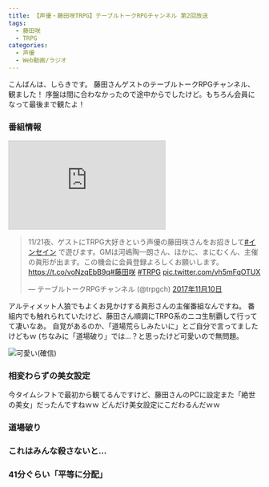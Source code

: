 ```yaml
---
title: 【声優・藤田咲TRPG】テーブルトークRPGチャンネル 第2回放送
tags:
  - 藤田咲
  - TRPG
categories:
  - 声優
  - Web動画/ラジオ
---
```

こんばんは、しらきです。
藤田さんゲストのテーブルトークRPGチャンネル、観ました！
序盤は間に合わなかったので途中からでしたけど。もちろん会員になって最後まで観たよ！
<!-- more -->

### 番組情報

<iframe width="312" height="176" src="http://live.nicovideo.jp/embed/lv308563049" scrolling="no" style="border:solid 1px #d0d0d0; background-color: #f6f6f6;" frameborder="0"><a href="http://live.nicovideo.jp/watch/lv308563049">【声優・藤田咲TRPG】テーブルトークRPGチャンネル 第2回放送</a></iframe>

<blockquote class="twitter-tweet" data-lang="ja"><p lang="ja" dir="ltr">11/21夜、ゲストにTRPG大好きという声優の藤田咲さんをお招きして<a href="https://twitter.com/hashtag/%E3%82%A4%E3%83%B3%E3%82%BB%E3%82%A4%E3%83%B3?src=hash&amp;ref_src=twsrc%5Etfw">#インセイン</a> で遊びます。GMは河嶋陶一朗さん、ほかに、まにむくん、主催の眞形が出ます。この機会に会員登録よろしくお願いします。<a href="https://t.co/voNzqEbB9q">https://t.co/voNzqEbB9q</a><a href="https://twitter.com/hashtag/%E8%97%A4%E7%94%B0%E5%92%B2?src=hash&amp;ref_src=twsrc%5Etfw">#藤田咲</a> <a href="https://twitter.com/hashtag/TRPG?src=hash&amp;ref_src=twsrc%5Etfw">#TRPG</a> <a href="https://t.co/vh5mFqOTUX">pic.twitter.com/vh5mFqOTUX</a></p>&mdash; テーブルトークRPGチャンネル (@trpgch) <a href="https://twitter.com/trpgch/status/928816904369709056?ref_src=twsrc%5Etfw">2017年11月10日</a></blockquote>
<script async src="https://platform.twitter.com/widgets.js" charset="utf-8"></script>

アルティメット人狼でもよくお見かけする眞形さんの主催番組なんですね。
番組内でも触れられていたけど、藤田さん順調にTRPG系のニコ生制覇して行ってて凄いなあ。
自覚があるのか、「道場荒らしみたいに」とご自分で言ってましたけどもｗ
(ちなみに「道場破り」では…？と思ったけど可愛いので無問題。

![可愛い(確信)](/sblog/img/20171121_trpg_1.jpg)



### 相変わらずの美女設定

今タイムシフトで最初から観てるんですけど、藤田さんのPCに設定また「絶世の美女」だったんですねｗｗ
どんだけ美女設定にこだわるんだｗｗ

### 道場破り

### これはみんな殺さないと…

### 41分ぐらい「平等に分配」
